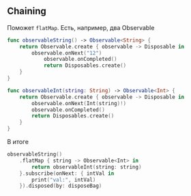 ## Chaining
Поможет `flatMap`. Есть, например, два Observable
```swift
func observableString() -> Observable<String> {
	return Observable.create { observable -> Disposable in
  		observable.onNext("12")
    		observable.onCompleted()
        	return Disposables.create()
	}
}
```
```swift
func observableInt(string: String) -> Observable<Int> {
	return Observable.create { observable -> Disposable in
		observable.onNext(Int(string)!)
		observable.onCompleted()
		return Disposables.create()
	}
}
```
В итоге 
```swift
observableString()
	.flatMap { string -> Observable<Int> in
		return observableInt(string: string)
	}.subscribe(onNext: { intVal in
		print("val:", intVal)
	}).disposed(by: disposeBag)
```
